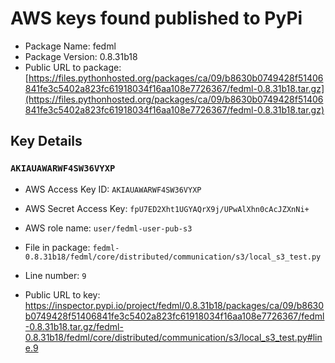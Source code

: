 # AWS keys found published to PyPi

* Package Name: fedml
* Package Version: 0.8.31b18
* Public URL to package: [https://files.pythonhosted.org/packages/ca/09/b8630b0749428f51406841fe3c5402a823fc61918034f16aa108e7726367/fedml-0.8.31b18.tar.gz](https://files.pythonhosted.org/packages/ca/09/b8630b0749428f51406841fe3c5402a823fc61918034f16aa108e7726367/fedml-0.8.31b18.tar.gz)

## Key Details

### `AKIAUAWARWF4SW36VYXP`

* AWS Access Key ID: `AKIAUAWARWF4SW36VYXP`
* AWS Secret Access Key: `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` 
* AWS role name: `user/fedml-user-pub-s3`
* File in package: `fedml-0.8.31b18/fedml/core/distributed/communication/s3/local_s3_test.py`
* Line number: `9`

* Public URL to key: https://inspector.pypi.io/project/fedml/0.8.31b18/packages/ca/09/b8630b0749428f51406841fe3c5402a823fc61918034f16aa108e7726367/fedml-0.8.31b18.tar.gz/fedml-0.8.31b18/fedml/core/distributed/communication/s3/local_s3_test.py#line.9


